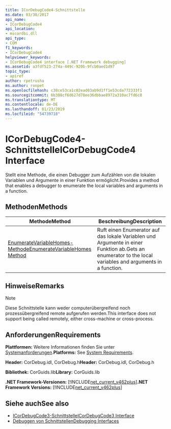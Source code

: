 ```yaml
---
title: ICorDebugCode4-Schnittstelle
ms.date: 03/30/2017
api_name:
- ICorDebugCode4
api_location:
- mscordbi.dll
api_type:
- COM
f1_keywords:
- ICorDebugCode4
helpviewer_keywords:
- ICorDebugCode4 interface [.NET Framework debugging]
ms.assetid: a3fdf523-274a-449c-920b-9fcb0aed1d97
topic_type:
- apiref
author: rpetrusha
ms.author: ronpet
ms.openlocfilehash: c38ce53ca1c02ead03ab9d1ff1e53cda772333f1
ms.sourcegitcommit: 6b308cf6d627d78ee36dbbae8972a310ac7fd6c8
ms.translationtype: MT
ms.contentlocale: de-DE
ms.lasthandoff: 01/23/2019
ms.locfileid: "54739718"
---
```

# <a name="icordebugcode4-interface"></a><span data-ttu-id="0b180-102">ICorDebugCode4-Schnittstelle</span><span class="sxs-lookup"><span data-stu-id="0b180-102">ICorDebugCode4 Interface</span></span>
<span data-ttu-id="0b180-103">Stellt eine Methode, die einen Debugger zum Aufzählen von die lokalen Variablen und Argumente in einer Funktion ermöglicht.</span><span class="sxs-lookup"><span data-stu-id="0b180-103">Provides a method that enables a debugger to enumerate the local variables and arguments in a function.</span></span>  
  
## <a name="methods"></a><span data-ttu-id="0b180-104">Methoden</span><span class="sxs-lookup"><span data-stu-id="0b180-104">Methods</span></span>  
  
|<span data-ttu-id="0b180-105">Methode</span><span class="sxs-lookup"><span data-stu-id="0b180-105">Method</span></span>|<span data-ttu-id="0b180-106">Beschreibung</span><span class="sxs-lookup"><span data-stu-id="0b180-106">Description</span></span>|  
|------------|-----------------|  
|[<span data-ttu-id="0b180-107">EnumerateVariableHomes-Methode</span><span class="sxs-lookup"><span data-stu-id="0b180-107">EnumerateVariableHomes Method</span></span>](../../../../docs/framework/unmanaged-api/debugging/icordebugcode4-enumeratevariablehomes-method.md)|<span data-ttu-id="0b180-108">Ruft einen Enumerator auf das lokale Variablen und Argumente in einer Funktion ab.</span><span class="sxs-lookup"><span data-stu-id="0b180-108">Gets an enumerator to the local variables and arguments in a function.</span></span>|  
  
## <a name="remarks"></a><span data-ttu-id="0b180-109">Hinweise</span><span class="sxs-lookup"><span data-stu-id="0b180-109">Remarks</span></span>  
  
> [!NOTE]
>  <span data-ttu-id="0b180-110">Diese Schnittstelle kann weder computerübergreifend noch prozessübergreifend remote aufgerufen werden.</span><span class="sxs-lookup"><span data-stu-id="0b180-110">This interface does not support being called remotely, either cross-machine or cross-process.</span></span>  
  
## <a name="requirements"></a><span data-ttu-id="0b180-111">Anforderungen</span><span class="sxs-lookup"><span data-stu-id="0b180-111">Requirements</span></span>  
 <span data-ttu-id="0b180-112">**Plattformen:** Weitere Informationen finden Sie unter [Systemanforderungen](../../../../docs/framework/get-started/system-requirements.md).</span><span class="sxs-lookup"><span data-stu-id="0b180-112">**Platforms:** See [System Requirements](../../../../docs/framework/get-started/system-requirements.md).</span></span>  
  
 <span data-ttu-id="0b180-113">**Header:** CorDebug.idl, CorDebug.h</span><span class="sxs-lookup"><span data-stu-id="0b180-113">**Header:** CorDebug.idl, CorDebug.h</span></span>  
  
 <span data-ttu-id="0b180-114">**Bibliothek:** CorGuids.lib</span><span class="sxs-lookup"><span data-stu-id="0b180-114">**Library:** CorGuids.lib</span></span>  
  
 <span data-ttu-id="0b180-115">**.NET Framework-Versionen:** [!INCLUDE[net_current_v462plus](../../../../includes/net-current-v462plus-md.md)]</span><span class="sxs-lookup"><span data-stu-id="0b180-115">**.NET Framework Versions:** [!INCLUDE[net_current_v462plus](../../../../includes/net-current-v462plus-md.md)]</span></span>  
  
## <a name="see-also"></a><span data-ttu-id="0b180-116">Siehe auch</span><span class="sxs-lookup"><span data-stu-id="0b180-116">See also</span></span>


- [<span data-ttu-id="0b180-117">ICorDebugCode3-Schnittstelle</span><span class="sxs-lookup"><span data-stu-id="0b180-117">ICorDebugCode3 Interface</span></span>](../../../../docs/framework/unmanaged-api/debugging/icordebugcode3-interface.md)
- [<span data-ttu-id="0b180-118">Debuggen von Schnittstellen</span><span class="sxs-lookup"><span data-stu-id="0b180-118">Debugging Interfaces</span></span>](../../../../docs/framework/unmanaged-api/debugging/debugging-interfaces.md)
